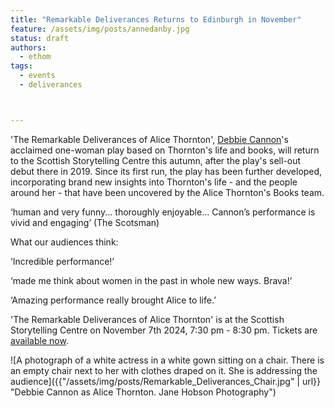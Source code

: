```yaml
---
title: "Remarkable Deliverances Returns to Edinburgh in November"
feature: /assets/img/posts/annedanby.jpg
status: draft
authors:
  - ethom
tags:
  - events
  - deliverances



---
```


'The Remarkable Deliverances of Alice Thornton', [Debbie Cannon](https://debbiecannon.org/)'s acclaimed one-woman play based on Thornton's life and books, will return to the Scottish Storytelling Centre this autumn, after the play's sell-out debut there in 2019. Since its first run, the play has been further developed, incorporating brand new insights into Thornton's life - and the people around her - that have been uncovered by the Alice Thornton's Books team. 

‘human and very funny... thoroughly enjoyable... Cannon’s performance is vivid and engaging’ (The Scotsman)

What our audiences think:

‘Incredible performance!’

‘made me think about women in the past in whole new ways. Brava!’

‘Amazing performance really brought Alice to life.’

'The Remarkable Deliverances of Alice Thornton' is at the Scottish Storytelling Centre on November 7th 2024, 7:30 pm - 8:30 pm. Tickets are [available now](https://scottishstorytellingcentre.online.red61.co.uk/event/913:5775/913:25136/).

![A photograph of a white actress in a white gown sitting on a chair. There is an empty chair next to her with clothes draped on it. She is addressing the audience]({{"/assets/img/posts/Remarkable_Deliverances_Chair.jpg" | url}} "Debbie Cannon as Alice Thornton. Jane Hobson Photography")






